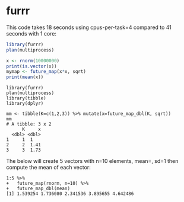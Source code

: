 # furrr

This code takes 18 seconds using cpus-per-task=4 compared to 41 seconds with 1 core:

```R
library(furrr)
plan(multiprocess)

x <- rnorm(10000000)
print(is.vector(x))
mymap <- future_map(x*x, sqrt)
print(mean(x))
```

```
library(furrr)
plan(multiprocess)
library(tibble)
library(dplyr)

mm <- tibble(K=c(1,2,3)) %>% mutate(x=future_map_dbl(K, sqrt))
mm
# A tibble: 3 x 2
      K     x
  <dbl> <dbl>
1     1  1   
2     2  1.41
3     3  1.73
```

The below will create 5 vectors with n=10 elements, mean=<the piped input value>, sd=1 then compute the mean of each vector:

```
1:5 %>%
+   future_map(rnorm, n=10) %>%
+   future_map_dbl(mean)
[1] 1.539254 1.736080 2.341536 3.895655 4.642486
```

